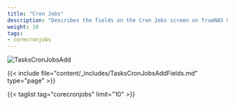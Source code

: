 ```yaml
---
title: "Cron Jobs"
description: "Describes the fields on the Cron Jobs screen on TrueNAS CORE."
weight: 10
tags:
- corecronjobs
---
```


![TasksCronJobsAdd](/images/CORE/12.0/TasksCronJobsAdd.png "Creating a new Cron Job")

{{< include file="content/_includes/TasksCronJobsAddFields.md" type="page" >}}

{{< taglist tag="corecronjobs" limit="10" >}}
